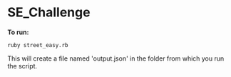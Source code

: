 SE_Challenge
============

**To run:**

`ruby street_easy.rb`

This will create a file named 'output.json' in the folder from which you run the script.
